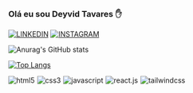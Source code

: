 ### Olá eu sou Deyvid Tavares ✋

[![LINKEDIN](https://img.shields.io/badge/LinkedIn-0077B5?style=for-the-badge&logo=linkedin&logoColor=white)](https://www.linkedin.com/in/deyvid-tavares-37918b236/)
[![INSTAGRAM](https://img.shields.io/badge/Instagram-E4405F?style=for-the-badge&logo=instagram&logoColor=white)](https://www.instagram.com/deyvid_tavar/)

![Anurag's GitHub stats](https://github-readme-stats.vercel.app/api?username=DevDeyvidTav&show_icons=true&theme=highcontrast)

[![Top Langs](https://github-readme-stats.vercel.app/api/top-langs/?username=DevDeyvidTav&layout=compact)](https://github.com/DevDeyvidTav/github-readme-stats)


<div style="display: flex; gap:5px;">
    <img align="center" alt="html5" src="https://img.shields.io/badge/HTML5-E34F26?style=for-the-badge&logo=html5&logoColor=white"/>
    <img align="center" alt="css3" src="https://img.shields.io/badge/CSS3-1572B6?style=for-the-badge&logo=css3&logoColor=white"/>
    <img align="center" alt="javascript" src="https://img.shields.io/badge/JavaScript-323330?style=for-the-badge&logo=javascript&logoColor=F7DF1E"/>
    <img align="center" alt="react.js" src="https://img.shields.io/badge/React-20232A?style=for-the-badge&logo=react&logoColor=61DAFB"/>
      <img align="center" alt="tailwindcss" src="https://img.shields.io/badge/Tailwind_CSS-38B2AC?style=for-the-badge&logo=tailwind-css&logoColor=white"/>
    <br/>
</div>
